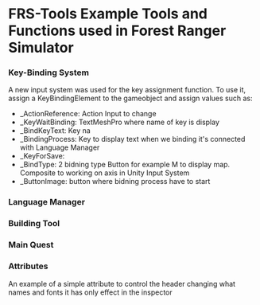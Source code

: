 # FRS-Tools Example Tools and Functions used in Forest Ranger Simulator

### Key-Binding System
A new input system was used for the key assignment function. 
To use it, assign a KeyBindingElement to the gameobject and assign values such as:
- _ActionReference: Action Input to change
- _KeyWaitBinding: TextMeshPro where name of key is display
- _BindKeyText: Key na
- _BindingProcess: Key to display text when we binding it's connected with Language Manager
- _KeyForSave: 
- _BindType: 2 bidning type Button for example M to display map. Composite to working on axis in Unity Input System
- _ButtonImage: button where bidning process have to start
### Language Manager
### Building Tool

### Main Quest
### Attributes
An example of a simple attribute to control the header changing what names and fonts it has only effect in the inspector
